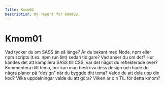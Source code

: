 ```yaml
---
Title: Kmom02
Description: My report for kmom02.
---
```


Kmom01
==========================
Vad tycker du om SASS än så länge?
Är du bekant med Node, npm eller npm scripts (t.ex. npm run lint) sedan tidigare? Vad anser du om det?
Hur kändes det att kompilera SASS till CSS, var det något du reflekterade över?
Kommentera ditt tema, hur kan man beskriva dess design och hade du några planer på “design” när du byggde ditt tema?
Valde du att dela upp din kod? Vilka uppdelningar valde du att göra?
Vilken är din TIL för detta kmom?